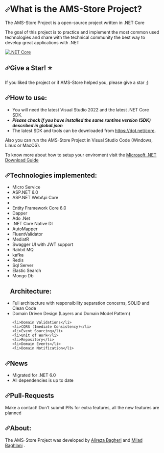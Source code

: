 <h1 dir="auto"><a id="user-content-what-is-the-equinox-project" class="anchor" aria-hidden="true"
        href="#what-is-the-equinox-project"><svg class="octicon octicon-link" viewBox="0 0 16 16" version="1.1"
            width="16" height="16" aria-hidden="true">
            <path fill-rule="evenodd"
                d="M7.775 3.275a.75.75 0 001.06 1.06l1.25-1.25a2 2 0 112.83 2.83l-2.5 2.5a2 2 0 01-2.83 0 .75.75 0 00-1.06 1.06 3.5 3.5 0 004.95 0l2.5-2.5a3.5 3.5 0 00-4.95-4.95l-1.25 1.25zm-4.69 9.64a2 2 0 010-2.83l2.5-2.5a2 2 0 012.83 0 .75.75 0 001.06-1.06 3.5 3.5 0 00-4.95 0l-2.5 2.5a3.5 3.5 0 004.95 4.95l1.25-1.25a.75.75 0 00-1.06-1.06l-1.25 1.25a2 2 0 01-2.83 0z">
            </path>
        </svg></a>What is the AMS-Store Project?</h1>

<p dir="auto">The AMS-Store Project is a open-source project written in .NET Core</p>

<p dir="auto">The goal of this project is to practice and implement the most common used technologies and share with the technical
    community the best way to develop great applications with .NET</p>

<p dir="auto">
    <!-- <a href="https://ci.appveyor.com/project/EduardoPires/equinoxproject" rel="nofollow"><img
            src="https://camo.githubusercontent.com/69433b15c3f434560b81ff32cc3a7c1c04706ea0b4ecd352235e69abbc0e6095/68747470733a2f2f63692e6170707665796f722e636f6d2f6170692f70726f6a656374732f7374617475732f726c326a6136393939347274336569363f7376673d74727565"
            alt="Build status"
            data-canonical-src="https://ci.appveyor.com/api/projects/status/rl2ja69994rt3ei6?svg=true"
            style="max-width: 100%;"></a> -->
    <a target="_blank" rel="noopener noreferrer"
        href="https://github.com/EduardoPires/EquinoxProject/workflows/.NET%20Core/badge.svg"><img
            src="https://github.com/EduardoPires/EquinoxProject/workflows/.NET%20Core/badge.svg" alt=".NET Core"
            style="max-width: 100%;"></a>
    <!-- <a href="/EduardoPires/EquinoxProject/blob/master/LICENSE"><img
            src="https://camo.githubusercontent.com/c773a03efdfeb4801978365451027f45b32d52b7debcc211e188e1068de226ec/68747470733a2f2f696d672e736869656c64732e696f2f6769746875622f6c6963656e73652f6564756172646f70697265732f657175696e6f7870726f6a6563742e737667"
            alt="License" data-canonical-src="https://img.shields.io/github/license/eduardopires/equinoxproject.svg"
            style="max-width: 100%;"></a>
    <a href="https://huboard.com/EduardoPires/EquinoxProject/" rel="nofollow"><img
            src="https://camo.githubusercontent.com/0a052e2566dd07663156bd38464b4ca22710125bf8e5879a475a636d5e88f0d1/68747470733a2f2f696d672e736869656c64732e696f2f6769746875622f6973737565732f6564756172646f70697265732f657175696e6f7870726f6a6563742e737667"
            alt="Issues open" data-canonical-src="https://img.shields.io/github/issues/eduardopires/equinoxproject.svg"
            style="max-width: 100%;"></a> -->
</p>


<h2 dir="auto"><a id="user-content-give-a-star-star" class="anchor" aria-hidden="true" href="#give-a-star-star"><svg
            class="octicon octicon-link" viewBox="0 0 16 16" version="1.1" width="16" height="16" aria-hidden="true">
            <path fill-rule="evenodd"
                d="M7.775 3.275a.75.75 0 001.06 1.06l1.25-1.25a2 2 0 112.83 2.83l-2.5 2.5a2 2 0 01-2.83 0 .75.75 0 00-1.06 1.06 3.5 3.5 0 004.95 0l2.5-2.5a3.5 3.5 0 00-4.95-4.95l-1.25 1.25zm-4.69 9.64a2 2 0 010-2.83l2.5-2.5a2 2 0 012.83 0 .75.75 0 001.06-1.06 3.5 3.5 0 00-4.95 0l-2.5 2.5a3.5 3.5 0 004.95 4.95l1.25-1.25a.75.75 0 00-1.06-1.06l-1.25 1.25a2 2 0 01-2.83 0z">
            </path>
        </svg></a>Give a Star! <g-emoji class="g-emoji" alias="star"
        fallback-src="https://github.githubassets.com/images/icons/emoji/unicode/2b50.png">⭐</g-emoji>
</h2>

<p dir="auto">If you liked the project or if AMS-Store helped you, please give a star ;)</p>

<h2 dir="auto"><a id="user-content-how-to-use" class="anchor" aria-hidden="true" href="#how-to-use"><svg
            class="octicon octicon-link" viewBox="0 0 16 16" version="1.1" width="16" height="16" aria-hidden="true">
            <path fill-rule="evenodd"
                d="M7.775 3.275a.75.75 0 001.06 1.06l1.25-1.25a2 2 0 112.83 2.83l-2.5 2.5a2 2 0 01-2.83 0 .75.75 0 00-1.06 1.06 3.5 3.5 0 004.95 0l2.5-2.5a3.5 3.5 0 00-4.95-4.95l-1.25 1.25zm-4.69 9.64a2 2 0 010-2.83l2.5-2.5a2 2 0 012.83 0 .75.75 0 001.06-1.06 3.5 3.5 0 00-4.95 0l-2.5 2.5a3.5 3.5 0 004.95 4.95l1.25-1.25a.75.75 0 00-1.06-1.06l-1.25 1.25a2 2 0 01-2.83 0z">
            </path>
        </svg></a>How to use:</h2>

<ul dir="auto">
    <li>You will need the latest Visual Studio 2022 and the latest .NET Core SDK.</li>
    <li><em><strong>Please check if you have installed the same runtime version (SDK) described in
                global.json</strong></em></li>
    <li>The latest SDK and tools can be downloaded from <a href="https://dot.net/core"
            rel="nofollow">https://dot.net/core</a>.</li>
</ul>

<p dir="auto">Also you can run the AMS-Store Project in Visual Studio Code (Windows, Linux or MacOS).</p>

<p dir="auto">To know more about how to setup your enviroment visit the <a href="https://www.microsoft.com/net/download"
        rel="nofollow">Microsoft .NET Download Guide</a></p>

<h2 dir="auto"><a id="user-content-technologies-implemented" class="anchor" aria-hidden="true"
        href="#technologies-implemented"><svg class="octicon octicon-link" viewBox="0 0 16 16" version="1.1" width="16"
            height="16" aria-hidden="true">
            <path fill-rule="evenodd"
                d="M7.775 3.275a.75.75 0 001.06 1.06l1.25-1.25a2 2 0 112.83 2.83l-2.5 2.5a2 2 0 01-2.83 0 .75.75 0 00-1.06 1.06 3.5 3.5 0 004.95 0l2.5-2.5a3.5 3.5 0 00-4.95-4.95l-1.25 1.25zm-4.69 9.64a2 2 0 010-2.83l2.5-2.5a2 2 0 012.83 0 .75.75 0 001.06-1.06 3.5 3.5 0 00-4.95 0l-2.5 2.5a3.5 3.5 0 004.95 4.95l1.25-1.25a.75.75 0 00-1.06-1.06l-1.25 1.25a2 2 0 01-2.83 0z">
            </path>
        </svg></a>Technologies implemented:</h2>

<ul dir="auto">
    <li>Micro Service</li>
    <li>ASP.NET 6.0</li>
    <li>ASP.NET WebApi Core</li>
    <li> </li>
    <li>Entity Framework Core 6.0</li>
    <li>Dapper</li>
    <li>Ado .Net</li>
    <li>.NET Core Native DI</li>
    <li>AutoMapper</li>
    <li>FluentValidator</li>
    <li>MediatR</li>
    <li>Swagger UI with JWT support</li>
    <li>Rabbit MQ</li>
    <li>kafka</li>
        <li>Redis</li>
           <li>Sql Server</li>
              <li>Elastic Search</li>
                <li>Mongo Db</li>
</ul>

<h2 dir="auto">
        <a id="user-content-architecture" class="anchor" aria-hidden="true" href="#architecture"><svg
            class="octicon octicon-link" viewBox="0 0 16 16" version="1.1" width="16" height="16" aria-hidden="true">
        </a>Architecture:
                </h2>
<ul dir="auto">
    <li>Full architecture with responsibility separation concerns, SOLID and Clean Code</li>
    <li>Domain Driven Design (Layers and Domain Model Pattern)</li>
  
    <li>Domain Validations</li>
    <li>CQRS (Imediate Consistency)</li>
    <li>Event Sourcing</li>
    <li>Unit of Work</li>
    <li>Repository</li>
    <li>Domain Events</li>
    <li>Domain Notification</li>
</ul>

<h2 dir="auto"><a id="user-content-news" class="anchor" aria-hidden="true" href="#news"><svg
            class="octicon octicon-link" viewBox="0 0 16 16" version="1.1" width="16" height="16" aria-hidden="true">
            <path fill-rule="evenodd"
                d="M7.775 3.275a.75.75 0 001.06 1.06l1.25-1.25a2 2 0 112.83 2.83l-2.5 2.5a2 2 0 01-2.83 0 .75.75 0 00-1.06 1.06 3.5 3.5 0 004.95 0l2.5-2.5a3.5 3.5 0 00-4.95-4.95l-1.25 1.25zm-4.69 9.64a2 2 0 010-2.83l2.5-2.5a2 2 0 012.83 0 .75.75 0 001.06-1.06 3.5 3.5 0 00-4.95 0l-2.5 2.5a3.5 3.5 0 004.95 4.95l1.25-1.25a.75.75 0 00-1.06-1.06l-1.25 1.25a2 2 0 01-2.83 0z">
            </path>
        </svg></a>News</h2>
        
<ul dir="auto">
    <li>Migrated for .NET 6.0</li>
    <li>All dependencies is up to date</li>
</ul>


<h2 dir="auto"><a id="user-content-pull-requests" class="anchor" aria-hidden="true" href="#pull-requests"><svg
            class="octicon octicon-link" viewBox="0 0 16 16" version="1.1" width="16" height="16" aria-hidden="true">
            <path fill-rule="evenodd"
                d="M7.775 3.275a.75.75 0 001.06 1.06l1.25-1.25a2 2 0 112.83 2.83l-2.5 2.5a2 2 0 01-2.83 0 .75.75 0 00-1.06 1.06 3.5 3.5 0 004.95 0l2.5-2.5a3.5 3.5 0 00-4.95-4.95l-1.25 1.25zm-4.69 9.64a2 2 0 010-2.83l2.5-2.5a2 2 0 012.83 0 .75.75 0 001.06-1.06 3.5 3.5 0 00-4.95 0l-2.5 2.5a3.5 3.5 0 004.95 4.95l1.25-1.25a.75.75 0 00-1.06-1.06l-1.25 1.25a2 2 0 01-2.83 0z">
            </path>
        </svg></a>Pull-Requests</h2>

<p dir="auto">Make a contact! Don't submit PRs for extra features, all the new features are planned</p>

<h2 dir="auto"><a id="user-content-about" class="anchor" aria-hidden="true" href="#about"><svg
            class="octicon octicon-link" viewBox="0 0 16 16" version="1.1" width="16" height="16" aria-hidden="true">
            <path fill-rule="evenodd"
                d="M7.775 3.275a.75.75 0 001.06 1.06l1.25-1.25a2 2 0 112.83 2.83l-2.5 2.5a2 2 0 01-2.83 0 .75.75 0 00-1.06 1.06 3.5 3.5 0 004.95 0l2.5-2.5a3.5 3.5 0 00-4.95-4.95l-1.25 1.25zm-4.69 9.64a2 2 0 010-2.83l2.5-2.5a2 2 0 012.83 0 .75.75 0 001.06-1.06 3.5 3.5 0 00-4.95 0l-2.5 2.5a3.5 3.5 0 004.95 4.95l1.25-1.25a.75.75 0 00-1.06-1.06l-1.25 1.25a2 2 0 01-2.83 0z">
            </path>
        </svg></a>About:</h2>
<p dir="auto">The AMS-Store Project was developed by 
    <a href="https://github.com/alirezabagheri4" rel="nofollow">Alireza Bagheri</a>
    and 
    <a href="https://github.com/milad-bg" rel="nofollow">Milad Baghlani</a>
    <!-- and
    <a href="https://github.com/milad-bg" rel="nofollow">Sadegh Alipour</a> -->
    .
</p>

